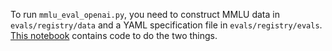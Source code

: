 To run `mmlu_eval_openai.py`, you need to construct MMLU data in `evals/registry/data` and a YAML specification file in `evals/registry/evals`. [This notebook](https://github.com/openai/evals/blob/main/examples/mmlu.ipynb) contains code to do the two things.
